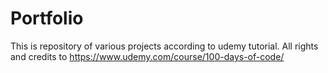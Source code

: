 # Portfolio

This is repository of various projects according to udemy tutorial.
All rights and credits to https://www.udemy.com/course/100-days-of-code/
